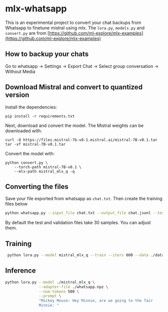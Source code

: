 # mlx-whatsapp

This is an experimental project to convert your chat backups from Whatsapp to finetune mistral using mlx. The `lora.py`, `models.py` and `convert.py` are from [https://github.com/ml-explore/mlx-examples](https://github.com/ml-explore/mlx-examples)

## How to backup your chats

Go to whatsapp -> Settings -> Export Chat -> Select group conversation -> Without Media 


## Download Mistral and convert to quantized version

Install the dependencies:

```
pip install -r requirements.txt
```

Next, download and convert the model. The Mistral weights can be downloaded with:

```
curl -O https://files.mistral-7b-v0-1.mistral.ai/mistral-7B-v0.1.tar
tar -xf mistral-7B-v0.1.tar
```

Convert the model with:

```
python convert.py \
    --torch-path mistral-7B-v0.1 \
    --mlx-path mistral_mlx_q -q
```

## Converting the files

Save your file exported from whatsapp as `chat.txt`. Then create the training files below

```bash
python whatsapp.py --input_file chat.txt --output_file chat.jsonl --test_file data/test.jsonl --train_file data/train.jsonl --valid_file data/valid.jsonl
```

By default the test and validation files take 30 samples. You can adjust them.


## Training

```bash
 python lora.py --model mistral_mlx_q --train --iters 600 --data ./data --batch-size 2 --adapter-file whatsapp.npz
```

## Inference

```bash
python lora.py --model ./mistral_mlx_q \
               --adapter-file ./whatsapp.npz \
               --num-tokens 500 \
               --prompt \
               "Mickey Mouse: Hey Minnie, are we going to the fair
               Minnie: "
```